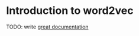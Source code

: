 # Introduction to word2vec

TODO: write [great documentation](http://jacobian.org/writing/what-to-write/)
